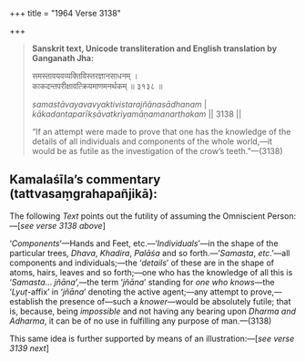 +++
title = "1964 Verse 3138"

+++
> **Sanskrit text, Unicode transliteration and English translation by Ganganath Jha:** 
>
> समस्तावयवव्यक्तिविस्तरज्ञानसाधनम् ।  
> काकदन्तपरीक्षावत्क्रियमाणमनर्थकम् ॥ ३१३८ ॥ 
>
> *samastāvayavavyaktivistarajñānasādhanam* \|  
> *kākadantaparīkṣāvatkriyamāṇamanarthakam* \|\| 3138 \|\| 
>
> “If an attempt were made to prove that one has the knowledge of the details of all individuals and components of the whole world,—it would be as futile as the investigation of the crow’s teeth.”—(3138)



## Kamalaśīla’s commentary (tattvasaṃgrahapañjikā):

The following *Text* points out the futility of assuming the Omniscient Person:—[*see verse 3138 above*]

‘*Components*’—Hands and Feet, etc.—‘*Individuals*’—in the shape of the particular trees, *Dhava*, *Khadira*, *Palāśa* and so forth.—‘*Samasta*, *etc*.’—all components and individuals;—the ‘*details*’ of these are in the shape of atoms, hairs, leaves and so forth;—one who has the knowledge of all this is ‘*Samasta*... *jñāna*’,—the term ‘*jñāna*’ standing for *one who knows*—the ‘*Lyuṭ*-affix’ in ‘*jñāna*’ denoting the active agent;—any attempt to prove,—establish the presence of—such a *knower*—would be absolutely futile; that is, because, being *impossible* and not having any bearing upon *Dharma and Adharma*, it can be of no use in fulfilling any purpose of man.—(3138)

This same idea is further supported by means of an illustration:—[*see verse 3139 next*]


